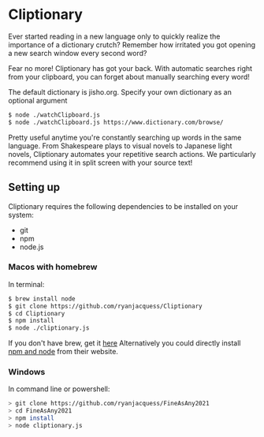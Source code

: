 # Cliptionary
Ever started reading in a new language only to quickly realize the importance of a dictionary crutch? Remember how irritated you got opening a new search window every second word?

Fear no more! Cliptionary has got your back. With automatic searches right from your clipboard, you can forget about manually searching every word!

The default dictionary is jisho.org. Specify your own dictionary as an optional argument
```sh
$ node ./watchClipboard.js
$ node ./watchClipboard.js https://www.dictionary.com/browse/
```
Pretty useful anytime you're constantly searching up words in the same language. From Shakespeare plays to visual novels to Japanese light novels, Cliptionary automates your repetitive search actions. We particularly recommend using it in split screen with your source text!

## Setting up
Cliptionary requires the following dependencies to be installed on your system:
 - git
 - npm
 - node.js

### Macos with homebrew
In terminal:
```sh
$ brew install node
$ git clone https://github.com/ryanjacquess/Cliptionary
$ cd Cliptionary
$ npm install
$ node ./cliptionary.js
```
If you don't have brew, get it [here](https://brew.sh/#install)
Alternatively you could directly install [npm and node](https://www.npmjs.com/get-npm) from their website.
### Windows
In command line or powershell:
```sh
> git clone https://github.com/ryanjacquess/FineAsAny2021
> cd FineAsAny2021
> npm install
> node cliptionary.js
```
